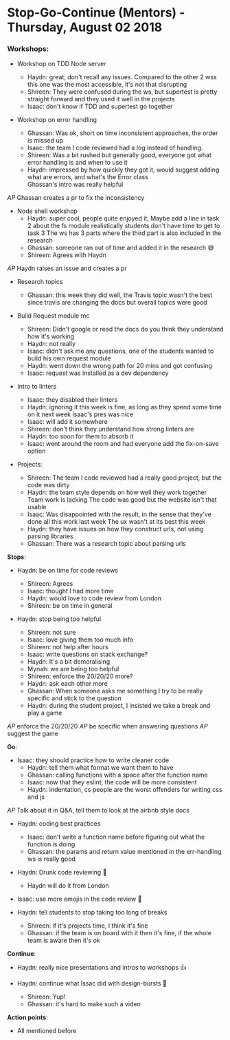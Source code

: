 # Stop-Go-Continue (Mentors) - Thursday, August 02 2018

### Workshops:

* Workshop on TDD Node server

  * Haydn: great, don't recall any issues.
    Compared to the other 2 wss this one was the most accessible, it's not that disrupting
  * Shireen: They were confused during the ws, but supertest is pretty straight forward and they used it well in the projects
  * Isaac: don't know if TDD and supertest go together

* Workshop on error handling
  * Ghassan: Was ok, short on time
    inconsistent approaches, the order is missed up
  * Isaac: the team I code reviewed had a log instead of handling.
  * Shireen: Was a bit rushed but generally good, everyone got what error handling is and when to use it
  * Haydn: impressed by how quickly they got it, would suggest adding what are errors, and what's the Error class  
    Ghassan's intro was really helpful

_AP_ Ghassan creates a pr to fix the inconsistency

* Node shell workshop
  * Haydn: super cool, people quite enjoyed it, Maybe add a line in task 2 about the fs module
    realistically students don't have time to get to task 3
    The ws has 3 parts where the third part is also included in the research
  * Ghassan: someone ran out of time and added it in the research :sweat_smile:
  * Shireen: Agrees with Haydn

_AP_ Haydn raises an issue and creates a pr

* Research topics

  * Ghassan: this week they did well, the Travis topic wasn't the best since travis
    are changing the docs but overall topics were good

* Build Request module mc

  * Shireen: Didn't google or read the docs
    do you think they understand how it's working
  * Haydn: not really
  * Isaac: didn't ask me any questions, one of the students wanted to build his own request module
  * Haydn: went down the wrong path for 20 mins and got confusing
  * Isaac: request was installed as a dev dependency

* Intro to linters

  * Isaac: they disabled their linters
  * Haydn: ignoring it this week is fine, as long as they spend some time on it next week
    Isaac's pres was nice
  * Isaac: will add it somewhere
  * Shireen: don't think they understand how strong linters are
  * Haydn: too soon for them to absorb it
  * Isaac: went around the room and had everyone add the fix-on-save option

* Projects:
  * Shireen: The team I code reviewed had a really good project, but the code was dirty
  * Haydn: the team style depends on how well they work together
    Team work is lacking
    The code was good but the website isn't that usable
  * Isaac: Was disappointed with the result, in the sense that they've done all this work last week
    The ux wasn't at its best this week
  * Haydn: they have issues on how they construct urls, not using parsing libraries
  * Ghassan: There was a research topic about parsing urls

**Stops**:

* Haydn: be on time for code reviews

  * Shireen: Agrees
  * Isaac: thought I had more time
  * Haydn: would love to code review from London
  * Shireen: be on time in general

* Haydn: stop being too helpful
  * Shireen: not sure
  * Isaac: love giving them too much info
  * Shireen: not help after hours
  * Isaac: write questions on stack exchange?
  * Haydn: It's a bit demoralising
  * Mynah: we are being too helpful
  * Shireen: enforce the 20/20/20 more?
  * Haydn: ask each other more
  * Ghassan: When someone asks me something I try to be really specific and stick to the question
  * Haydn: during the student project, I insisted we take a break and play a game

_AP_ enforce the 20/20/20
_AP_ be specific when answering questions
_AP_ suggest the game

**Go**:

* Isaac: they should practice how to write cleaner code
  * Haydn: tell them what format we want them to have
  * Ghassan: calling functions with a space after the function name
  * Isaac: now that they eslint, the code will be more consistent
  * Haydn: indentation, cs people are the worst offenders for writing css and js

_AP_ Talk about it in Q&A, tell them to look at the airbnb style docs

* Haydn: coding best practices

  * Isaac: don't write a function name before figuring out what the function is doing
  * Ghassan: the params and return value mentioned in the err-handling ws is really good

* Haydn: Drunk code reviewing :beer:

  * Haydn will do it from London

* Isaac: use more emojis in the code review :dancer:

* Haydn: tell students to stop taking too long of breaks
  * Shireen: if it's projects time, I think it's fine
  * Ghassan: if the team is on board with it then it's fine, if the whole team is aware then it's ok

**Continue**:

* Haydn: really nice presentations and intros to workshops :thumbsup:

* Haydn: continue what Issac did with design-bursts :lipstick:
  * Shireen: Yup!
  * Ghassan: it's hard to make such a video

**Action points**:

* All mentioned before
